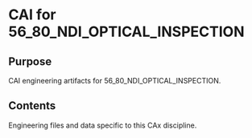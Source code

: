 # CAI for 56_80_NDI_OPTICAL_INSPECTION

## Purpose
CAI engineering artifacts for 56_80_NDI_OPTICAL_INSPECTION.

## Contents
Engineering files and data specific to this CAx discipline.
